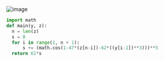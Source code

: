 ![image](https://github.com/sambukalx/3-rd-course/assets/113597597/5fdc7add-5711-497a-b778-c9ea33833fc6)
```python
import math
def main(y, z):
  n = len(z)
  s = 0
  for i in range(1, n + 1):
      s += (math.cos(1-47*(z[n-i])-62*((y[i-1])**3)))**5
  return 61*s
```
